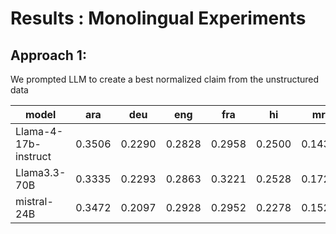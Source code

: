 # Results : Monolingual Experiments

## Approach 1: 
We prompted LLM to create a best normalized claim from the unstructured data

| model                 |   ara |   deu |   eng |   fra |    hi |    mr |   msa |    pa |   pol |   por |   spa |    ta |   tha |
|-----------------------|-------|-------|-------|-------|-------|-------|-------|-------|-------|-------|-------|-------|-------|
| Llama-4-17b-instruct  |0.3506 |0.2290 |0.2828 |0.2958 |0.2500 |0.1431 |0.2861 |0.2275 |0.2662 |0.2857 |0.2993 |0.2461 |0.1890 |
| Llama3.3-70B          |0.3335 |0.2293 |0.2863 |0.3221 |0.2528 |0.1724 |0.2810 |0.1835 |0.2459 |0.3276 |0.3044 |0.1718 |0.1362 |
| mistral-24B           |0.3472 |0.2097 |0.2928 |0.2952 |0.2278 |0.1521 |0.2584 |0.2939 |0.2691 |0.2899 |0.2940 |0.3212 |0.1603 |
